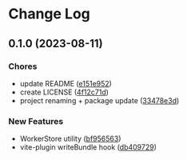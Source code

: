 # Change Log

## 0.1.0 (2023-08-11)

### Chores

-   update README ([e151e952](https://github.com/jason-rietzke/simple-worker-vite/commit/e151e9523fa872ae9d7e297f3a134eaf05949c98))
-   create LICENSE ([4f12c71d](https://github.com/jason-rietzke/simple-worker-vite/commit/4f12c71d779a95a7640e610f2abf0f9de86f0e9f))
-   project renaming + package update ([33478e3d](https://github.com/jason-rietzke/simple-worker-vite/commit/33478e3d4fcafb306dd453802729c60aada06323))

### New Features

-   WorkerStore utility ([bf956563](https://github.com/jason-rietzke/simple-worker-vite/commit/bf956563d4663f5d9a6142ef8e6ee3d30520cb75))
-   vite-plugin writeBundle hook ([db409729](https://github.com/jason-rietzke/simple-worker-vite/commit/db4097296165330d558472fc5f0da5f4312aecca))
